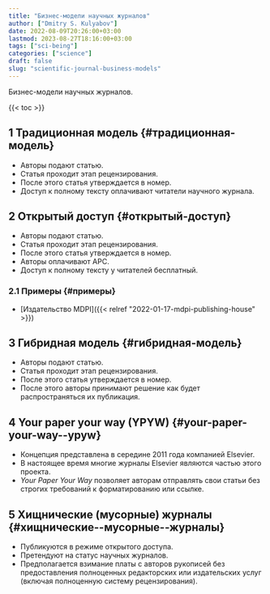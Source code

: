 ```yaml
---
title: "Бизнес-модели научных журналов"
author: ["Dmitry S. Kulyabov"]
date: 2022-08-09T20:26:00+03:00
lastmod: 2023-08-27T18:16:00+03:00
tags: ["sci-being"]
categories: ["science"]
draft: false
slug: "scientific-journal-business-models"
---
```


Бизнес-модели научных журналов.

<!--more-->

{{< toc >}}


## <span class="section-num">1</span> Традиционная модель {#традиционная-модель}

-   Авторы подают статью.
-   Статья проходит этап рецензирования.
-   После этого статья утверждается в номер.
-   Доступ к полному тексту оплачивают читатели научного журнала.


## <span class="section-num">2</span> Открытый доступ {#открытый-доступ}

-   Авторы подают статью.
-   Статья проходит этап рецензирования.
-   После этого статья утверждается в номер.
-   Авторы оплачивают APC.
-   Доступ к полному тексту у читателей бесплатный.


### <span class="section-num">2.1</span> Примеры {#примеры}

-   [Издательство MDPI]({{< relref "2022-01-17-mdpi-publishing-house" >}})


## <span class="section-num">3</span> Гибридная модель {#гибридная-модель}

-   Авторы подают статью.
-   Статья проходит этап рецензирования.
-   После этого статья утверждается в номер.
-   После этого авторы принимают решение как будет распространяться их публикация.


## <span class="section-num">4</span> Your paper your way (YPYW) {#your-paper-your-way--ypyw}

-   Концепция представлена в середине 2011 года компанией Elsevier.
-   В настоящее время многие журналы Elsevier являются частью этого проекта.
-   _Your Paper Your Way_ позволяет авторам отправлять свои статьи без строгих требований к форматированию или ссылке.


## <span class="section-num">5</span> Хищнические (мусорные) журналы {#хищнические--мусорные--журналы}

-   Публикуются в режиме открытого доступа.
-   Претендуют на статус научных журналов.
-   Предполагается взимание платы с авторов рукописей без предоставления полноценных редакторских или издательских услуг (включая полноценную систему рецензирования).
